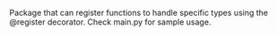Package that can register functions to handle specific types using the @register decorator. Check main.py for sample usage. 

